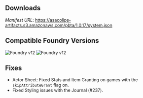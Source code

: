 ## Downloads
_Manifest URL_: https://asacolips-artifacts.s3.amazonaws.com/pbta/1.0.17/system.json

## Compatible Foundry Versions
![Foundry v12](https://img.shields.io/badge/Foundry-v12-green) ![Foundry v12](https://img.shields.io/badge/Foundry-v12-orange)

## Fixes
- Actor Sheet: Fixed Stats and Item Granting on games with the `skipAttributeGrant` flag on.
- Fixed Styling issues with the Journal (#237).